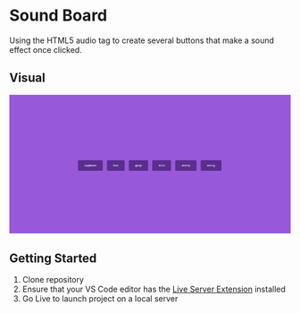 # Sound Board
Using the HTML5 audio tag to create several buttons that make a sound effect once clicked.

## Visual

!["Image of the Sound Board"](https://github.com/SJ-WJ/50-projects/blob/main/09_sound-board/docs/sound-board.png)

## Getting Started

1. Clone repository
2. Ensure that your VS Code editor has the [Live Server Extension](https://marketplace.visualstudio.com/items?itemName=ritwickdey.LiveServer) installed
3. Go Live to launch project on a local server